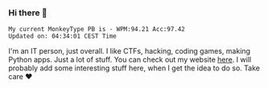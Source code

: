 ### Hi there 👋
<!-- PB START -->
```
My current MonkeyType PB is - WPM:94.21 Acc:97.42
Updated on: 04:34:01 CEST Time
```
<!-- PB END -->
I'm an IT person, just overall. I like CTFs, hacking, coding games, making Python apps. Just a lot of stuff.
You can check out my website [here](https://skill3472.github.io/).
I will probably add some interesting stuff here, when I get the idea to do so. Take care ❤️
